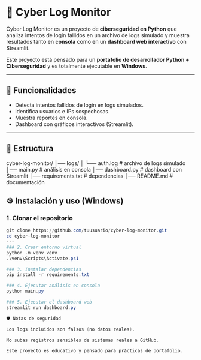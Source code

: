 # 🔐 Cyber Log Monitor

Cyber Log Monitor es un proyecto de **ciberseguridad en Python** que analiza intentos de login fallidos en un archivo de logs simulado y muestra resultados tanto en **consola** como en un **dashboard web interactivo** con Streamlit.

Este proyecto está pensado para un **portafolio de desarrollador Python + Ciberseguridad** y es totalmente ejecutable en **Windows**.

---

## 🚀 Funcionalidades

- Detecta intentos fallidos de login en logs simulados.
- Identifica usuarios e IPs sospechosas.
- Muestra reportes en consola.
- Dashboard con gráficos interactivos (Streamlit).

---

## 📂 Estructura

cyber-log-monitor/
│── logs/
│ └── auth.log # archivo de logs simulado
│── main.py # análisis en consola
│── dashboard.py # dashboard con Streamlit
│── requirements.txt # dependencias
│── README.md # documentación

## ⚙️ Instalación y uso (Windows)

### 1. Clonar el repositorio
```powershell
git clone https://github.com/tuusuario/cyber-log-monitor.git
cd cyber-log-monitor
---
### 2. Crear entorno virtual
python -m venv venv
.\venv\Scripts\Activate.ps1

### 3. Instalar dependencias
pip install -r requirements.txt

### 4. Ejecutar análisis en consola
python main.py

### 5. Ejecutar el dashboard web
streamlit run dashboard.py

🛡️ Notas de seguridad

Los logs incluidos son falsos (no datos reales).

No subas registros sensibles de sistemas reales a GitHub.

Este proyecto es educativo y pensado para prácticas de portafolio.
